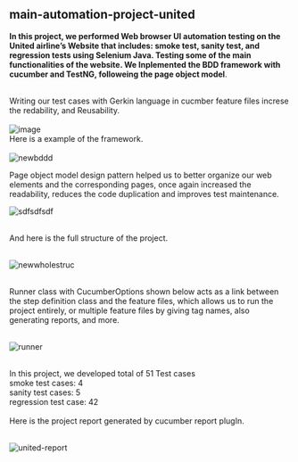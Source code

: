 ﻿## main-automation-project-united
 **In this project, we performed Web browser UI automation testing on the United airline’s Website that includes: smoke test, sanity test, and regression tests using Selenium Java. Testing some of the main functionalities of the website. We Inplemented the BDD framework with cucumber and TestNG, followeing the page object model**.
 <br />
 <br />
 

Writing our test cases with Gerkin language in cucmber feature files increse the redability, and Reusability.<br />
<br />
 ![image](https://user-images.githubusercontent.com/40803114/145426205-a94e3383-fde0-41fb-9f1f-be7f8f7a009c.png) 
<br />
Here is a example of the framework.<br />
<br />
 ![newbddd](https://user-images.githubusercontent.com/40803114/145864302-b4aa1aa5-352b-4230-b033-4866d88e722a.PNG)
 
 
Page object model design pattern helped us to better organize our web elements and the corresponding pages, once again increased the readability, reduces the code duplication and improves test maintenance.<br />

 ![sdfsdfsdf](https://user-images.githubusercontent.com/40803114/145851255-6d6041d8-2477-4d37-b3fa-1c91f15061e9.PNG)

<br />
And here is the full structure of the project.<br />
<br />

 ![newwholestruc](https://user-images.githubusercontent.com/40803114/145863632-5906e84b-07fc-4f05-8d08-87d20f0dd118.PNG)
 


<br />
Runner class with CucumberOptions shown below acts as a link between the step definition class and the feature files, which allows us to run the project entirely, or multiple feature files by giving tag names, also generating reports, and more.<br />
<br />

 ![runner](https://user-images.githubusercontent.com/40803114/145430515-6fefc76a-0239-4ffa-aca8-b31866de6953.PNG)



<br />
In this project, we developed total of 51 Test cases<br />
smoke test cases: 4<br />
sanity test cases: 5<br />
regression test case: 42<br />
<br />
Here is the project report generated by cucumber report plugIn.<br />
<br />

 ![united-report](https://user-images.githubusercontent.com/40803114/145447601-75fa3d34-4610-40e1-bf9b-59456c6f64d2.PNG)
 




 
